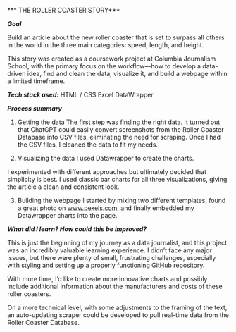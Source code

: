 *** THE ROLLER COASTER STORY***

***Goal***

Build an article about the new roller coaster that is set to surpass all others in the world in the three main categories: speed, length, and height.

This story was created as a coursework project at Columbia Journalism School, with the primary focus on the workflow—how to develop a data-driven idea, find and clean the data, visualize it, and build a webpage within a limited timeframe.

***Tech stack used:***
HTML / CSS
Excel
DataWrapper

***Process summary***

1. Getting the data
The first step was finding the right data. It turned out that ChatGPT could easily convert screenshots from the Roller Coaster Database into CSV files, eliminating the need for scraping. Once I had the CSV files, I cleaned the data to fit my needs.

2. Visualizing the data
I used Datawrapper to create the charts.

I experimented with different approaches but ultimately decided that simplicity is best. I used classic bar charts for all three visualizations, giving the article a clean and consistent look.

3. Building the webpage
I started by mixing two different templates, found a great photo on www.pexels.com, and finally embedded my Datawrapper charts into the page.

***What did I learn? How could this be improved?***

This is just the beginning of my journey as a data journalist, and this project was an incredibly valuable learning experience. I didn’t face any major issues, but there were plenty of small, frustrating challenges, especially with styling and setting up a properly functioning GitHub repository.

With more time, I’d like to create more innovative charts and possibly include additional information about the manufacturers and costs of these roller coasters.

On a more technical level, with some adjustments to the framing of the text, an auto-updating scraper could be developed to pull real-time data from the Roller Coaster Database.
